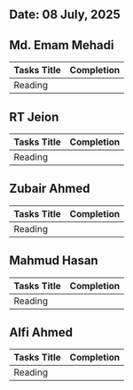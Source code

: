 ## Date: 08 July, 2025

## Md. Emam Mehadi
|Tasks Title|Completion|
|-------|-----|
Reading |

## RT Jeion
|Tasks Title|Completion|
|-------|-----|
Reading|

## Zubair Ahmed 
|Tasks Title|Completion|
|-------|-----|
Reading|

## Mahmud Hasan
|Tasks Title|Completion|
|-------|-----|
Reading|
## Alfi Ahmed
|Tasks Title|Completion|
|-------|-----|
Reading|
